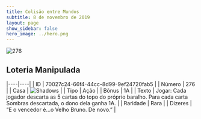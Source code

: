 ```yaml
---
title: Colisão entre Mundos
subtitle: 8 de novembro de 2019
layout: page
show_sidebar: false
hero_image: ../hero.png
---
```


![276](https://cdn.keyforgegame.com/media/card_front/pt/452_276_922F87H8594G_pt.png)

## Loteria Manipulada

|----|----|
| ID | 70027c24-66f4-44cc-8d99-9ef24720fab5 |
| Número | 276 |
| Casa | ![Shadows](https://archonarcana.com/images/thumb/e/ee/Shadows.png/22px-Shadows.png "Sombras") |
| Tipo | Ação |
| Bônus | 1A |
| Texto | Jogar: Cada jogador descarta as 5 cartas do topo do próprio baralho.  Para cada carta Sombras descartada,  o dono dela ganha 1A. |
| Raridade | Rara |
| Dizeres | “E o vencedor é…o Velho Bruno. De novo.” |
